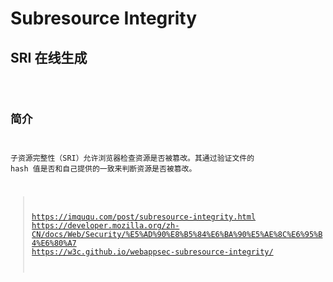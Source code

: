 # Subresource Integrity

## SRI 在线生成

<code src="./sri.code/index.jsx" />

## 简介

子资源完整性（SRI）允许浏览器检查资源是否被篡改。其通过验证文件的 hash 值是否和自己提供的一致来判断资源是否被篡改。

> https://imququ.com/post/subresource-integrity.html
> https://developer.mozilla.org/zh-CN/docs/Web/Security/%E5%AD%90%E8%B5%84%E6%BA%90%E5%AE%8C%E6%95%B4%E6%80%A7
> https://w3c.github.io/webappsec-subresource-integrity/

